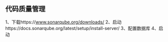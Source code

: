 ## 代码质量管理
1、下载https://www.sonarqube.org/downloads/
2、启动https://docs.sonarqube.org/latest/setup/install-server/
3、配置数据库
4、启动
